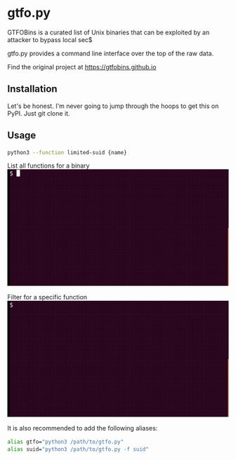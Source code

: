 # gtfo.py

GTFOBins is a curated list of Unix binaries that can be exploited by an attacker to bypass local sec$

gtfo.py provides a command line interface over the top of the raw data.

Find the original project at https://gtfobins.github.io

## Installation
Let's be honest. I'm never going to jump through the hoops to get this on PyPI. Just git clone it.

## Usage

```sh
python3 --function limited-suid {name}
```

List all functions for a binary
![alt text](https://github.com/emilkloeden/gtfo.py/raw/master/resources/basic.gif "python3 /path/to/gtfo.py cat")

Filter for a specific function
![alt text](https://github.com/emilkloeden/gtfo.py/raw/master/resources/suid.gif "python3 /path/to/gtfo.py -f suid cat")

It is also recommended to add the following aliases:
```sh
alias gtfo="python3 /path/to/gtfo.py"
alias suid="python3 /path/to/gtfo.py -f suid"
```

